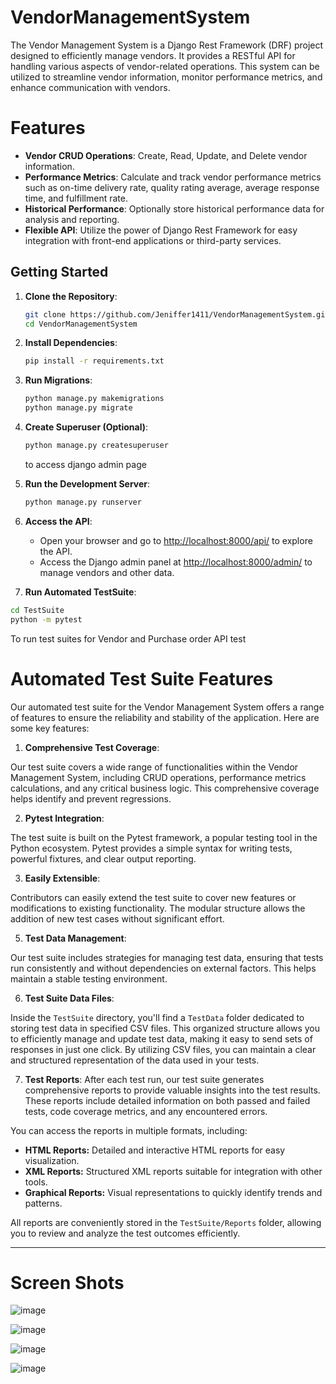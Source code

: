 # VendorManagementSystem
The Vendor Management System is a Django Rest Framework (DRF) project designed to efficiently manage vendors. It provides a RESTful API for handling various aspects of vendor-related operations. This system can be utilized to streamline vendor information, monitor performance metrics, and enhance communication with vendors.

# Features
- **Vendor CRUD Operations**: Create, Read, Update, and Delete vendor information.
- **Performance Metrics**: Calculate and track vendor performance metrics such as on-time delivery rate, quality rating average, average response time, and fulfillment rate.
- **Historical Performance**: Optionally store historical performance data for analysis and reporting.
- **Flexible API**: Utilize the power of Django Rest Framework for easy integration with front-end applications or third-party services.

## Getting Started

1. **Clone the Repository**:
    ```bash
    git clone https://github.com/Jeniffer1411/VendorManagementSystem.git
    cd VendorManagementSystem
    ```
2. **Install Dependencies**:

    ```bash
    pip install -r requirements.txt
    ```
3. **Run Migrations**:

    ```bash
    python manage.py makemigrations
    python manage.py migrate
    ```
4. **Create Superuser (Optional)**:
    
    ```bash
    python manage.py createsuperuser
    ```
    to access django admin page

5. **Run the Development Server**:

    ```bash
    python manage.py runserver
    ```
    
6. **Access the API**:

    - Open your browser and go to [http://localhost:8000/api/](http://localhost:8000/api/) to explore the API.
    - Access the Django admin panel at [http://localhost:8000/admin/](http://localhost:8000/admin/) to manage vendors and other data.
  
7. **Run Automated TestSuite**:

  ```bash
  cd TestSuite
  python -m pytest
  ```
  To run test suites for Vendor and Purchase order API test

  # Automated Test Suite Features

  Our automated test suite for the Vendor Management System offers a range of features to ensure the reliability and stability of the application. Here are some key features:
  
  1. **Comprehensive Test Coverage**:
  
  Our test suite covers a wide range of functionalities within the Vendor Management System, including CRUD operations, performance metrics calculations, and any critical business logic. This comprehensive coverage helps identify and prevent regressions.
  
  2. **Pytest Integration**:
  
  The test suite is built on the Pytest framework, a popular testing tool in the Python ecosystem. Pytest provides a simple syntax for writing tests, powerful fixtures, and clear output reporting.
  
  3. **Easily Extensible**:
  
  Contributors can easily extend the test suite to cover new features or modifications to existing functionality. The modular structure allows the addition of new test cases without significant effort.
  
  5. **Test Data Management**:
  
  Our test suite includes strategies for managing test data, ensuring that tests run consistently and without dependencies on external factors. This helps maintain a stable testing environment.

  6. **Test Suite Data Files**:

  Inside the `TestSuite` directory, you'll find a `TestData` folder dedicated to storing test data in specified CSV files. This organized structure allows you to efficiently manage and update test data, making it easy to send sets of responses in just one click. By utilizing CSV files, you can maintain a clear and structured representation of the data used in your tests.
  
 7. **Test Reports**:
  After each test run, our test suite generates comprehensive reports to provide valuable insights into the test results. These reports include detailed information on both passed and failed tests, code coverage metrics, and any encountered errors.
  
  You can access the reports in multiple formats, including:
  
  - **HTML Reports:** Detailed and interactive HTML reports for easy visualization.
  - **XML Reports:** Structured XML reports suitable for integration with other tools.
  - **Graphical Reports:** Visual representations to quickly identify trends and patterns.
  
  All reports are conveniently stored in the `TestSuite/Reports` folder, allowing you to review and analyze the test outcomes efficiently.
    
  ---

  # Screen Shots

  ![image](https://github.com/Jeniffer1411/VendorManagementSystem/assets/154697190/22b8cd06-2501-451c-87d7-2e8fe931f736)

  ![image](https://github.com/Jeniffer1411/VendorManagementSystem/assets/154697190/8f5517aa-3c44-4b82-93ef-093071345dcd)

  ![image](https://github.com/Jeniffer1411/VendorManagementSystem/assets/154697190/033b509c-186e-457b-893e-17aea6f19409)

  ![image](https://github.com/Jeniffer1411/VendorManagementSystem/assets/154697190/679334cf-864e-4696-91d6-d82388b6c4bf)


  



